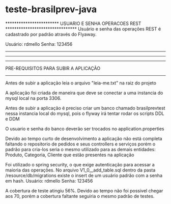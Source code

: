 # teste-brasilprev-java
************************ USUARIO E SENHA OPERACOES REST ********************************
Usuário e senha das operações REST é cadastrado por padrão através do Flyaway.

Usuário: rdmello
Senha: 123456

*****************************************************************************************
*****************************************************************************************
*****************************************************************************************

PRE-REQUISITOS PARA SUBIR A APLICAÇÃO
****************************************************************************
Antes de subir a aplicação leia o arquivo "leia-me.txt" na raiz do projeto

A aplicação foi criada de maneira que deve se conectar a uma instancia do mysql local na porta 3306.

Antes de subir a aplicação é preciso criar um banco chamado brasilprevtest nessa instancia local do mysql, pois o
flyway irá tentar rodar os scripts DDL e DDM

O usuario e senha do banco deverão ser trocados no application.properties

Devido ao tempo curto de desenvolvimento a aplicação não está completa faltando o repositorio de pedidos e seus controllers e serviços porém o padrão para cria-los seria o mesmo utilizado para as demais entidades: Produto, Categoria, Cliente que estão presentes na aplicação

Foi utilizado o spring security, o que exige autenticação para acessar a maioria das operações. 
No arquivo V1_0__add_table.sql dentro da pasta /resource/db/migrations existe o insert de um usuário padrão com a senha em hash.
Usuário: rdmello
Senha: 123456

A cobertura de teste atingiu 56%. Devido ao tempo não foi possivel chegar aos 70, porém a cobertura faltante seguiria o mesmo padrão de testes.
